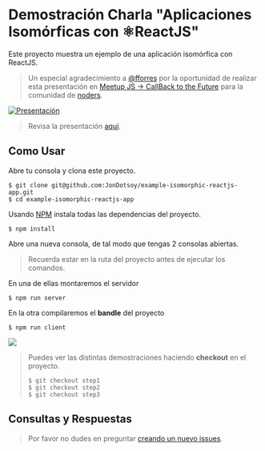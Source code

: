 # Demostración Charla "Aplicaciones Isomórficas con ⚛ReactJS"

Este proyecto muestra un ejemplo de una aplicación isomórfica con ReactJS.

> Un especial agradecimiento a [@fforres](https://github.com/fforres) por la oportunidad de realizar esta presentación en [Meetup JS -> CallBack to the Future](https://www.meetup.com/es-ES/Javascript-Chile/events/238295773/) para la comunidad de [noders](http://noders.com/).

[![Presentación](https://imgur.com/KkDoEtv.png)](https://goo.gl/Fhh04J)

> Revisa la presentación [aquí](https://goo.gl/Fhh04J).

## Como Usar

Abre tu consola y clona este proyecto.

    $ git clone git@github.com:JonDotsoy/example-isomorphic-reactjs-app.git
    $ cd example-isomorphic-reactjs-app

Usando [NPM](https://www.npmjs.com/) instala todas las dependencias del proyecto.

    $ npm install

Abre una nueva consola, de tal modo que tengas 2 consolas abiertas.

> Recuerda estar en la ruta del proyecto antes de ejecutar los comandos.

En una de ellas montaremos el servidor

    $ npm run server

En la otra compilaremos el **bandle** del proyecto

    $ npm run client

![](https://imgur.com/cBG6GN7.png)

> Puedes ver las distintas demostraciones haciendo **checkout** en el proyecto.
> 
> ```
> $ git checkout step1
> $ git checkout step2
> $ git checkout step3
> ```


## Consultas y Respuestas
> Por favor no dudes en preguntar [creando un nuevo issues](https://github.com/JonDotsoy/example-isomorphic-reactjs-app/issues/new).

